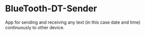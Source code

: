 # BlueTooth-DT-Sender
App for sending and receiving any text (in this case date and time) continuously to other device.

